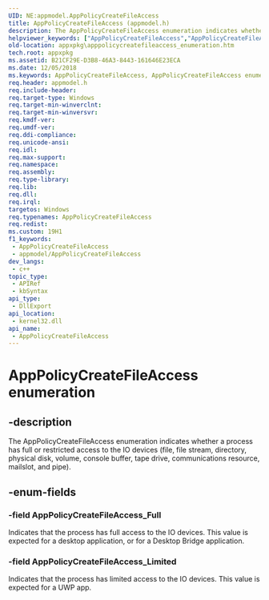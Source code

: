 ```yaml
---
UID: NE:appmodel.AppPolicyCreateFileAccess
title: AppPolicyCreateFileAccess (appmodel.h)
description: The AppPolicyCreateFileAccess enumeration indicates whether a process has full or restricted access to the IO devices (file, file stream, directory, physical disk, volume, console buffer, tape drive, communications resource, mailslot, and pipe).
helpviewer_keywords: ["AppPolicyCreateFileAccess","AppPolicyCreateFileAccess enumeration [App packaging and management]","AppPolicyCreateFileAccess_Full","AppPolicyCreateFileAccess_Limited","appmodel/AppPolicyCreateFileAccess","appmodel/AppPolicyCreateFileAccess_Full","appmodel/AppPolicyCreateFileAccess_Limited","appxpkg.apppolicycreatefileaccess_enumeration"]
old-location: appxpkg\apppolicycreatefileaccess_enumeration.htm
tech.root: appxpkg
ms.assetid: B21CF29E-D3B8-46A3-8443-161646E23ECA
ms.date: 12/05/2018
ms.keywords: AppPolicyCreateFileAccess, AppPolicyCreateFileAccess enumeration [App packaging and management], AppPolicyCreateFileAccess_Full, AppPolicyCreateFileAccess_Limited, appmodel/AppPolicyCreateFileAccess, appmodel/AppPolicyCreateFileAccess_Full, appmodel/AppPolicyCreateFileAccess_Limited, appxpkg.apppolicycreatefileaccess_enumeration
req.header: appmodel.h
req.include-header: 
req.target-type: Windows
req.target-min-winverclnt: 
req.target-min-winversvr: 
req.kmdf-ver: 
req.umdf-ver: 
req.ddi-compliance: 
req.unicode-ansi: 
req.idl: 
req.max-support: 
req.namespace: 
req.assembly: 
req.type-library: 
req.lib: 
req.dll: 
req.irql: 
targetos: Windows
req.typenames: AppPolicyCreateFileAccess
req.redist: 
ms.custom: 19H1
f1_keywords:
 - AppPolicyCreateFileAccess
 - appmodel/AppPolicyCreateFileAccess
dev_langs:
 - c++
topic_type:
 - APIRef
 - kbSyntax
api_type:
 - DllExport
api_location:
 - kernel32.dll
api_name:
 - AppPolicyCreateFileAccess
---
```


# AppPolicyCreateFileAccess enumeration


## -description

The AppPolicyCreateFileAccess enumeration indicates whether a process has full or restricted access to the IO devices (file, file stream, directory, physical disk, volume, console buffer, tape drive, communications resource, mailslot, and pipe).

## -enum-fields

### -field AppPolicyCreateFileAccess_Full

Indicates that the process has full access to the IO devices. This value is expected for a desktop application, or for a Desktop Bridge application.

### -field AppPolicyCreateFileAccess_Limited

Indicates that the process has limited access to the IO devices. This value is expected for a UWP app.

